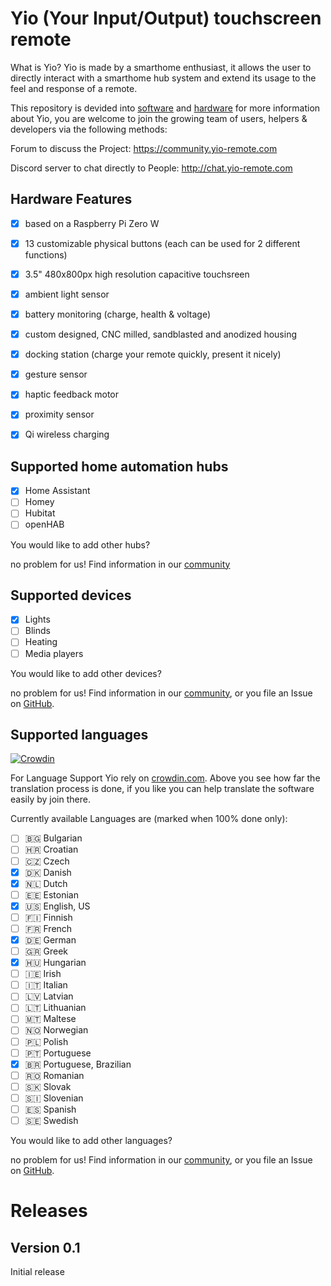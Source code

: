 # Yio (Your Input/Output) touchscreen remote

What is Yio?
Yio is made by a smarthome enthusiast, it allows the user to directly interact with a smarthome hub system and extend its usage to the feel and response of a remote.

This repository is devided into [software](/software) and [hardware](/hardware)
for more information about Yio, you are welcome to join the growing team of users, helpers & developers via the following methods:

Forum to discuss the Project:
https://community.yio-remote.com

Discord server to chat directly to People:
http://chat.yio-remote.com


## Hardware Features

- [x] based on a Raspberry Pi Zero W
- [x] 13 customizable physical buttons (each can be used for 2 different functions)
- [x] 3.5" 480x800px high resolution capacitive touchsreen
- [x] ambient light sensor
- [x] battery monitoring (charge, health & voltage)
- [x] custom designed, CNC milled, sandblasted and anodized housing
- [x] docking station (charge your remote quickly, present it nicely)
- [x] gesture sensor
- [x] haptic feedback motor
- [x] proximity sensor
- [x] Qi wireless charging


## Supported home automation hubs

- [x] Home Assistant
- [ ] Homey
- [ ] Hubitat
- [ ] openHAB

You would like to add other hubs?

no problem for us! Find information in our [community](https://community.yio-remote.com)


## Supported devices
- [x] Lights
- [ ] Blinds
- [ ] Heating
- [ ] Media players

You would like to add other devices?

no problem for us! Find information in our [community](https://community.yio-remote.com),
or you file an Issue on [GitHub](https://github.com/martonborzak/yio-remote/issues).


## Supported languages

[![Crowdin](https://d322cqt584bo4o.cloudfront.net/yio-remote-translation/localized.svg)](https://crowdin.com/project/yio-remote-translation)

For Language Support Yio rely on [crowdin.com](http://translation.yio-remote.com).
Above you see how far the translation process is done, if you like you can help translate the software easily by join there.

Currently available Languages are (marked when 100% done only):

- [ ] 🇧🇬 Bulgarian
- [ ] 🇭🇷 Croatian
- [ ] 🇨🇿 Czech
- [x] 🇩🇰 Danish
- [x] 🇳🇱 Dutch
- [ ] 🇪🇪 Estonian
- [x] 🇺🇸 English, US
- [ ] 🇫🇮 Finnish
- [ ] 🇫🇷 French
- [x] 🇩🇪 German
- [ ] 🇬🇷 Greek
- [x] 🇭🇺 Hungarian
- [ ] 🇮🇪 Irish
- [ ] 🇮🇹 Italian
- [ ] 🇱🇻 Latvian
- [ ] 🇱🇹 Lithuanian
- [ ] 🇲🇹 Maltese
- [ ] 🇳🇴 Norwegian
- [ ] 🇵🇱 Polish
- [ ] 🇵🇹 Portuguese
- [x] 🇧🇷 Portuguese, Brazilian
- [ ] 🇷🇴 Romanian
- [ ] 🇸🇰 Slovak
- [ ] 🇸🇮 Slovenian
- [ ] 🇪🇸 Spanish
- [ ] 🇸🇪 Swedish

You would like to add other languages? 

no problem for us! Find information in our [community](https://community.yio-remote.com),
or you file an Issue on [GitHub](http://issues.yio-remote.com).




# Releases
## Version 0.1
Initial release
